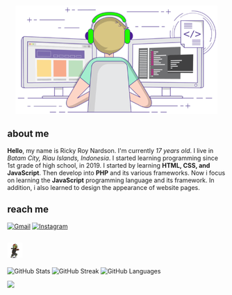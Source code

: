 <p align="center">
    <img src="programming.gif" alt="programming.gif" height="250" />
</p>

## about me

**Hello**, my name is Ricky Roy Nardson. I'm currently _17 years old_. I live in _Batam City, Riau Islands, Indonesia_. I started learning programming since 1st grade of high school, in 2019. I started by learning **HTML, CSS, and JavaScript**. Then develop into **PHP** and its various frameworks. Now i focus on learning the **JavaScript** programming language and its framework. In addition, i also learned to design the appearance of website pages.

## reach me

[![Gmail](https://img.shields.io/badge/Gmail-D14836?style=for-the-badge&logo=gmail&logoColor=white)](mailto:rickyroynardson@gmail.com)
[![Instagram](https://img.shields.io/badge/Instagram-E4405F?style=for-the-badge&logo=instagram&logoColor=white)](https://www.instagram.com/kykyroy)

## <img src="zombie.gif" alt="zombie.gif" height="35" width="35" />

![GitHub Stats](https://github-readme-stats.vercel.app/api?username=rickyroynardson&show_icons=true&theme=tokyonight)
![GitHub Streak](https://github-readme-streak-stats.herokuapp.com/?user=rickyroynardson&theme=tokyonight&date_format=M%20j%5B%2C%20Y%5D&ring=DD2727)
![GitHub Languages](https://github-readme-stats.vercel.app/api/top-langs/?username=stevenlim23&langs_count=10&theme=tokyonight&layout=compact)

![](https://komarev.com/ghpvc/?username=rickyroynardson&style=flat-square)
